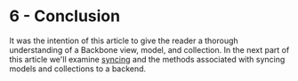 # 6 - Conclusion

It was the intention of this article to give the reader a thorough understanding of a Backbone view, model, and collection. In the next part of this article we'll examine [syncing](http://backbonejs.org/#Sync) and the methods associated with syncing models and collections to a backend.
